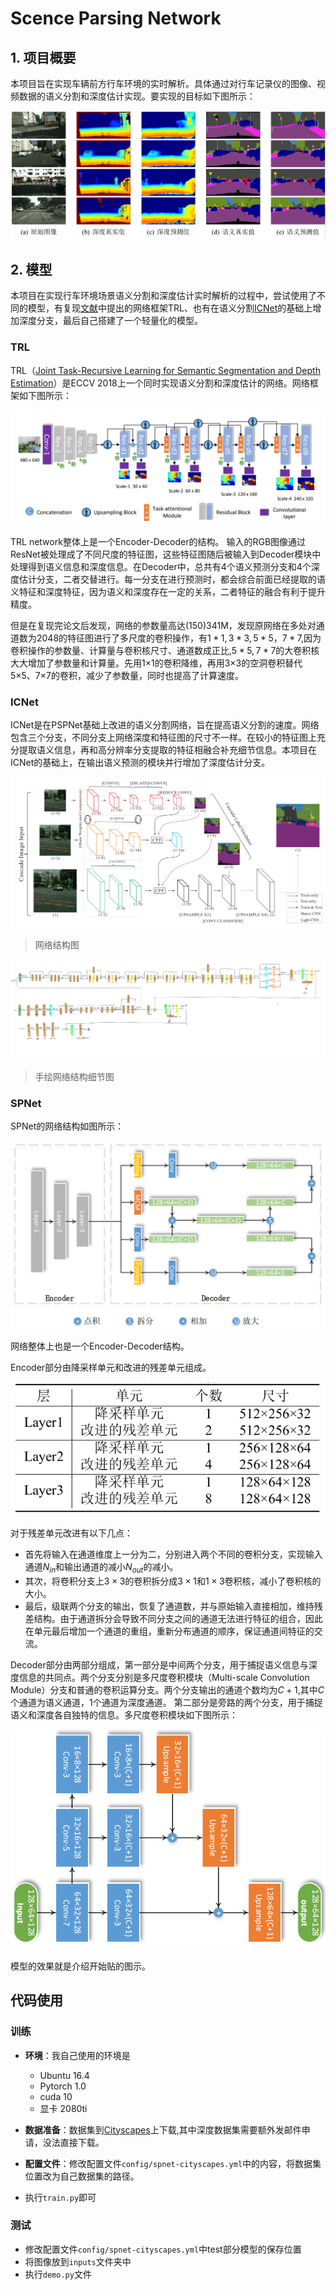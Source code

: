 <script type="text/javascript" src="http://cdn.mathjax.org/mathjax/latest/MathJax.js?config=default"></script>
# Scence Parsing Network
## 1. 项目概要
本项目旨在实现车辆前方行车环境的实时解析。具体通过对行车记录仪的图像、视频数据的语义分割和深度估计实现。要实现的目标如下图所示：

![](https://raw.githubusercontent.com/EEEGUI/ImageBed/master/img/fig_045.png)

## 2. 模型
本项目在实现行车环境场景语义分割和深度估计实时解析的过程中，尝试使用了不同的模型，有复现[文献](http://openaccess.thecvf.com/content_ECCV_2018/papers/Zhenyu_Zhang_Joint_Task-Recursive_Learning_ECCV_2018_paper.pdf)中提出的网络框架TRL、也有在语义分割[ICNet](https://arxiv.org/pdf/1704.08545.pdf)的基础上增加深度分支，最后自己搭建了一个轻量化的模型。

### TRL
TRL（[Joint Task-Recursive Learning for Semantic Segmentation and Depth Estimation](http://openaccess.thecvf.com/content_ECCV_2018/papers/Zhenyu_Zhang_Joint_Task-Recursive_Learning_ECCV_2018_paper.pdf)）是ECCV 2018上一个同时实现语义分割和深度估计的网络。网络框架如下图所示：

![](https://raw.githubusercontent.com/EEEGUI/ImageBed/master/img/fig_046.png)

TRL network整体上是一个Encoder-Decoder的结构。 输入的RGB图像通过ResNet被处理成了不同尺度的特征图，这些特征图随后被输入到Decoder模块中处理得到语义信息和深度信息。在Decoder中，总共有4个语义预测分支和4个深度估计分支，二者交替进行。每一分支在进行预测时，都会综合前面已经提取的语义特征和深度特征，因为语义和深度存在一定的关系，二者特征的融合有利于提升精度。

但是在复现完论文后发现，网络的参数量高达(150)341M，发现原网络在多处对通道数为2048的特征图进行了多尺度的卷积操作，有$1*1,3*3,5*5，7*7$,因为卷积操作的参数量、计算量与卷积核尺寸、通道数成正比,$5*5,7*7$的大卷积核大大增加了参数量和计算量。先用1×1的卷积降维，再用3×3的空洞卷积替代5×5、7×7的卷积，减少了参数量，同时也提高了计算速度。

### ICNet
ICNet是在PSPNet基础上改进的语义分割网络，旨在提高语义分割的速度。网络包含三个分支，不同分支上网络深度和特征图的尺寸不一样。在较小的特征图上充分提取语义信息，再和高分辨率分支提取的特征相融合补充细节信息。本项目在ICNet的基础上，在输出语义预测的模块并行增加了深度估计分支。

![](https://raw.githubusercontent.com/EEEGUI/ImageBed/master/img/fig_047.png)
>网络结构图

![](https://raw.githubusercontent.com/EEEGUI/ImageBed/master/img/2019-06-21_15-26-22.png)

>手绘网络结构细节图

### SPNet
SPNet的网络结构如图所示：

![](https://raw.githubusercontent.com/EEEGUI/ImageBed/master/img/fig_048.png)

网络整体上也是一个Encoder-Decoder结构。

Encoder部分由降采样单元和改进的残差单元组成。

![](https://raw.githubusercontent.com/EEEGUI/ImageBed/master/img/fig_050.png)

对于残差单元改进有以下几点：
- 首先将输入在通道维度上一分为二，分别进入两个不同的卷积分支，实现输入通道$N_{in}$和输出通道的减小$N_{out}$的减小。
- 其次，将卷积分支上$3\times3$的卷积拆分成$3\times1$和$1\times3$卷积核，减小了卷积核的大小。
- 最后，级联两个分支的输出，恢复了通道数，并与原始输入直接相加，维持残差结构。由于通道拆分会导致不同分支之间的通道无法进行特征的组合，因此在单元最后增加一个通道的重组，重新分布通道的顺序，保证通道间特征的交流。

Decoder部分由两部分组成，第一部分是中间两个分支，用于捕捉语义信息与深度信息的共同点。两个分支分别是多尺度卷积模块（Multi-scale Convolution Module）分支和普通的卷积运算分支。两个分支输出的通道个数均为$C+1$,其中$C$个通道为语义通道，$1$个通道为深度通道。 第二部分是旁路的两个分支，用于捕捉语义和深度各自独特的信息。多尺度卷积模块如下图所示：

![](https://raw.githubusercontent.com/EEEGUI/ImageBed/master/img/fig_051.png)

模型的效果就是介绍开始贴的图示。

## 代码使用

### 训练
- **环境**：我自己使用的环境是
  - Ubuntu 16.4
  - Pytorch 1.0
  - cuda 10
  - 显卡 2080ti

- **数据准备**：数据集到[Cityscapes](https://www.cityscapes-dataset.com/)上下载,其中深度数据集需要额外发邮件申请，没法直接下载。

- **配置文件**：修改配置文件`config/spnet-cityscapes.yml`中的内容，将数据集位置改为自己数据集的路径。

- 执行`train.py`即可

### 测试
- 修改配置文件`config/spnet-cityscapes.yml`中test部分模型的保存位置
- 将图像放到`inputs`文件夹中
- 执行`demo.py`文件

